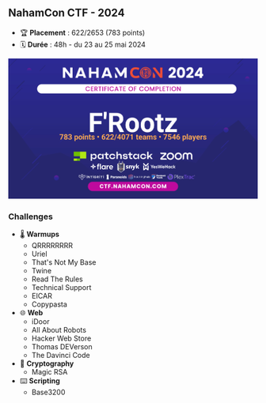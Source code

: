 
## NahamCon CTF - 2024

- 🏆 **Placement** : 622/2653 (783 points)
- 🗓️ **Durée** : 48h - du 23 au 25 mai 2024


![cert](nahamcon_cert.png)

### Challenges

- 🌡️ **Warmups**
    - QRRRRRRRR
    - Uriel
    - That's Not My Base
    - Twine
    - Read The Rules
    - Technical Support
    - EICAR
    - Copypasta
- 🌐 **Web**
   - iDoor
   - All About Robots
   - Hacker Web Store
   - Thomas DEVerson
   - The Davinci Code
- 🔐 **Cryptography**
   - Magic RSA
- ⌨️ **Scripting**
   - Base3200

